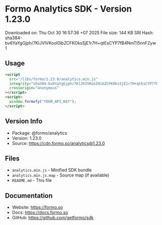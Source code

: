 # Formo Analytics SDK - Version 1.23.0

Downloaded on: Thu Oct 30 16:57:36 +07 2025
File size: 144 KB
SRI Hash: sha384-bv6YaYgGjph/7KlJVIVKooI0ibZCFKOksSjE1r7H+qtEsCYP7fB4NmTI5nnFZyw1

## Usage

```html
<script
  src="/libs/formo/1.23.0/analytics.min.js"
  integrity="sha384-bv6YaYgGjph/7KlJVIVKooI0ibZCFKOksSjE1r7H+qtEsCYP7fB4NmTI5nnFZyw1"
  crossorigin="anonymous"
></script>
<script>
  window.formofy("YOUR_API_KEY");
</script>
```

## Version Info

- Package: @formo/analytics
- Version: 1.23.0
- Source: https://cdn.formo.so/analytics@1.23.0

## Files

- `analytics.min.js` - Minified SDK bundle
- `analytics.min.js.map` - Source map (if available)
- `README.md` - This file

## Documentation

- Website: https://formo.so
- Docs: https://docs.formo.so
- GitHub: https://github.com/getformo/sdk

